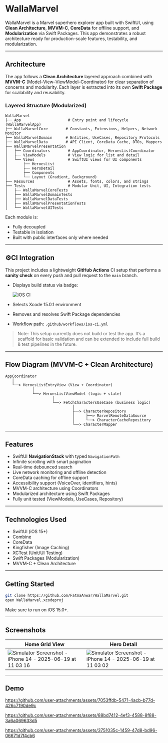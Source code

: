 # WallaMarvel

WallaMarvel is a Marvel superhero explorer app built with SwiftUI, using **Clean Architecture**, **MVVM-C**, **CoreData** for offline support, and **Modularization** via Swift Packages. This app demonstrates a robust architecture ready for production-scale features, testability, and modularization.

---

## Architecture

The app follows a **Clean Architecture** layered approach combined with **MVVM-C** (Model–View–ViewModel–Coordinator) for clear separation of concerns and modularity. Each layer is extracted into its own **Swift Package** for scalability and reusability.

### Layered Structure (Modularized)


```
WallaMarvel
├── App                     # Entry point and lifecycle (WallaMarvelApp)
├── WallaMarvelCore        # Constants, Extensions, Helpers, Network Monitor
├── WallaMarvelDomain      # Entities, UseCases, Repository Protocols
├── WallaMarvelData        # API Client, CoreData Cache, DTOs, Mappers
├── WallaMarvelPresentation
│   ├── Coordinators        # AppCoordinator, HeroesListCoordinator
│   ├── ViewModels          # View logic for list and detail
│   └── Views               # SwiftUI views for UI components
│       ├── HeroesList
│       ├── HeroDetail
│       ├── Components
│       └── Layout (Gradient, Background)
├── Resources               # Assets, fonts, colors, and strings
├── Tests                   # Modular Unit, UI, Integration tests
│   ├── WallaMarvelCoreTests
│   ├── WallaMarvelDomainTests
│   ├── WallaMarvelDataTests
│   ├── WallaMarvelPresentationTests
│   └── WallaMarvelUITests
```


Each module is:
- Fully decoupled
- Testable in isolation
- Built with public interfaces only where needed

---

## ⚙CI Integration

This project includes a lightweight **GitHub Actions** CI setup that performs a **sanity check** on every push and pull request to the `main` branch.

- Displays build status via badge:

  ![iOS CI](https://github.com/FatmaAnwar/WallaMarvel/actions/workflows/ios-ci.yml/badge.svg)
- Selects Xcode 15.0.1 environment
- Removes and resolves Swift Package dependencies
- Workflow path: `.github/workflows/ios-ci.yml`

> Note: This setup currently does not build or test the app. It’s a scaffold for basic validation and can be extended to include full build & test pipelines in the future.

---

## Flow Diagram (MVVM-C + Clean Architecture)

```
AppCoordinator
   │
   └──> HeroesListEntryView (View + Coordinator)
            │
            └──> HeroesListViewModel (logic + state)
                     │
                     └──> FetchCharactersUseCase (business logic)
                              │
                              ├──> CharacterRepository
                              │     ├──> MarvelRemoteDataSource
                              │     └──> CharacterCacheRepository
                              └──> CharacterMapper
```

---

## Features

* SwiftUI **NavigationStack** with typed `NavigationPath`
* Infinite scrolling with smart pagination
* Real-time debounced search
* Live network monitoring and offline detection
* CoreData caching for offline support
* Accessibility support (VoiceOver, identifiers, hints)
* MVVM-C architecture using Coordinators
* Modularized architecture using Swift Packages
* Fully unit tested (ViewModels, UseCases, Repository)

---

## Technologies Used

* SwiftUI (iOS 15+)
* Combine
* CoreData
* Kingfisher (Image Caching)
* XCTest (Unit/UI Testing)
* Swift Packages (Modularization)
* MVVM-C + Clean Architecture

---

## Getting Started

```bash
git clone https://github.com/FatmaAnwar/WallaMarvel.git
open WallaMarvel.xcodeproj
```

Make sure to run on iOS 15.0+.

---

## Screenshots

| Home Grid View         | Hero Detail                |
| ---------------------- | -------------------------- |
| ![Simulator Screenshot - iPhone 14 - 2025-06-19 at 11 03 16](https://github.com/user-attachments/assets/2066ef13-6dd3-44f9-a3d9-e2a75c18668c) | ![Simulator Screenshot - iPhone 14 - 2025-06-19 at 11 03 02](https://github.com/user-attachments/assets/5664586f-6115-4ecc-9c12-831b1e16cf31) |

---

## Demo

https://github.com/user-attachments/assets/7053ffdb-5471-4acb-b77d-426c7190de9c

https://github.com/user-attachments/assets/88bd7412-4ef3-4588-8f88-3a6a069633d5

https://github.com/user-attachments/assets/3751035c-1459-47d8-bd96-06671d7f4cb6
